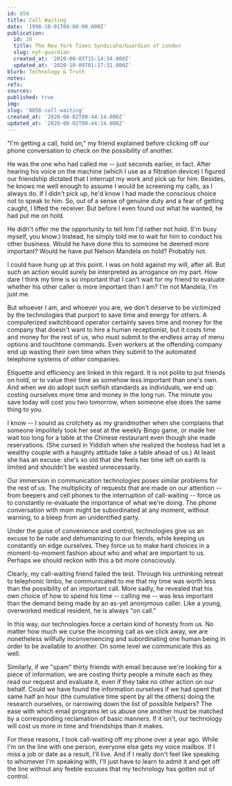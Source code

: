 ```yaml
---
id: 858
title: Call Waiting
date: '1998-10-01T04:00:00.000Z'
publication:
  id: 28
  title: The New York Times Syndicate/Guardian of London
  slug: nyt-guardian
  created_at: '2020-08-03T15:14:34.000Z'
  updated_at: '2020-10-09T01:17:31.000Z'
blurb: Technology & Truth
notes: 
refs: 
sources: 
published: true
img: 
slug: '0858-call-waiting'
created_at: '2020-08-02T00:44:14.000Z'
updated_at: '2020-08-02T00:44:14.000Z'
---
```

"I'm getting a call, hold on," my friend explained before clicking off our phone conversation to check on the possibility of another.

He was the one who had called me -- just seconds earlier, in fact. After hearing his voice on the machine (which I use as a filtration device) I figured our friendship dictated that I interrupt my work and pick up for him. Besides, he knows me well enough to assume I would be screening my calls, as I always do. If I didn't pick up, he'd know I had made the conscious choice not to speak to him. So, out of a sense of genuine duty and a fear of getting caught, I lifted the receiver. But before I even found out what he wanted, he had put me on hold.

He didn't offer me the opportunity to tell him I'd rather not hold. (I'm busy myself, you know.) Instead, he simply told me to wait for him to conduct his other business. Would he have done this to someone he deemed more important? Would he have put Nelson Mandela on hold? Probably not.

I could have hung up at this point. I was on hold against my will, after all. But such an action would surely be interpreted as arrogance on my part. How dare I think my time is so important that I can't wait for my friend to evaluate whether his other caller is more important than I am? I'm not Mandela, I'm just me.

But whoever I am, and whoever you are, we don't deserve to be victimized by the technologies that purport to save time and energy for others. A computerized switchboard operator certainly saves time and money for the company that doesn't want to hire a human receptionist, but it costs time and money for the rest of us, who must submit to the endless array of menu options and touchtone commands. Even workers at the offending company end up wasting their own time when they submit to the automated telephone systems of *other* companies.

Etiquette and efficiency are linked in this regard. It is not polite to put friends on hold, or to value their time as somehow less important than one's own. And when we do adopt such selfish standards as individuals, we end up costing ourselves more time and money in the long run. The minute you save today will cost you two tomorrow, when someone else does the same thing to you.

I know -- I sound as crotchety as my grandmother when she complains that someone impolitely took her seat at the weekly Bingo game, or made her wait too long for a table at the Chinese restaurant even though she made reservations. (She cursed in Yiddish when she realized the hostess had let a wealthy couple with a haughty attitude take a table ahead of us.) At least she has an excuse: she's so old that she feels her time left on earth is limited and shouldn't be wasted unnecessarily.

Our immersion in communication technologies poses similar problems for the rest of us. The multiplicity of requests that are made on our attention -- from beepers and cell phones to the interruption of call-waiting -- force us to constantly re-evaluate the importance of what we're doing. The phone conversation with mom might be subordinated at any moment, without warning, to a bleep from an unidentified party.

Under the guise of convenience and control, technologies give us an excuse to be rude and dehumanizing to our friends, while keeping us constantly on edge ourselves. They force us to make hard choices in a moment-to-moment fashion about who and what are important to us. Perhaps we should reckon with this a bit more consciously.

Clearly, my call-waiting friend failed the test. Through his unthinking retreat to telephonic limbo, he communicated to me that my time was worth less than the possibility of an important call. More sadly, he revealed that his own choice of how to spend his time -- calling me -- was less important than the demand being made by an as-yet anonymous caller. Like a young, overworked medical resident, he is always "on call."

In this way, our technologies force a certain kind of honesty from us. No matter how much we curse the incoming call as we click away, we are nonetheless willfully inconveniencing and subordinating one human being in order to be available to another. On some level we communicate this as well.

Similarly, if we "spam" thirty friends with email because we're looking for a piece of information, we are costing thirty people a minute each as they read our request and evaluate it, even if they take no other action on our behalf. Could we have found the information ourselves if we had spent that same half an hour (the cumulative time spent by all the others) doing the research ourselves, or narrowing down the list of possible helpers? The ease with which email programs let us abuse one another must be matched by a corresponding reclamation of basic manners. If it isn't, our technology will cost us more in time and friendships than it makes.

For these reasons, I took call-waiting off my phone over a year ago. While I'm on the line with one person, everyone else gets my voice mailbox. If I miss a job or date as a result, I'll live. And if I really don't feel like speaking to whomever I'm speaking with, I'll just have to learn to admit it and get off the line without any feeble excuses that my technology has gotten out of control.
